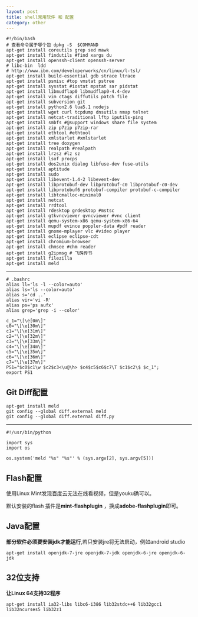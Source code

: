 ```yaml
---
layout: post
title: shell常用软件 和 配置
category: other
---
```

	
	#!/bin/bash
	# 查看命令属于哪个包 dpkg -S  $COMMAND
	apt-get install coreutils grep sed mawk
	apt-get install findutils #find xargs du
	apt-get install openssh-client openssh-server
	# libc-bin  ldd
	# http://www.ibm.com/developerworks/cn/linux/l-tsl/
	apt-get install build-essential gdb strace ltrace 
	apt-get install psmisc #top vmstat pstree
	apt-get install sysstat #iostat mpstat sar pidstat
	apt-get install libmudflap0 libmudflap0-4.4-dev
	apt-get install vim ctags diffutils patch file
	apt-get install subversion git
	apt-get install python2.6 lua5.1 nodejs
	apt-get install wget curl tcpdump dnsutils nmap telnet
	apt-get install netcat-traditional lftp iputils-ping
	apt-get install smbfs #@support windows share file system
	apt-get install zip p7zip p7zip-rar
	apt-get install ethtool #ethtool
	apt-get install xmlstarlet #xmlstarlet
	apt-get install tree doxygen
	apt-get install realpath #realpath
	apt-get install lrzsz #lz sz
	apt-get install lsof procps
	apt-get install dos2unix dialog libfuse-dev fuse-utils
	apt-get install aptitude
	apt-get install sudo
	apt-get install libevent-1.4-2 libevent-dev
	apt-get install libprotobuf-dev libprotobuf-c0 libprotobuf-c0-dev 
	apt-get install libprotobuf6 protobuf-compiler protobuf-c-compiler
	apt-get install libtcmalloc-minimal0
	apt-get install netcat
	apt-get install rrdtool
	apt-get install rdesktop grdesktop #mstsc
	apt-get install gtkvncviewer gvncviewer #vnc client
	apt-get install qemu-system-x86 qemu-system-x86-64
	apt-get install mupdf evince poppler-data #pdf reader
	apt-get install gnome-mplayer vlc #video player
	apt-get install eclipse eclipse-cdt
	apt-get install chromium-browser
	apt-get install chmsee #chm reader
	apt-get install g2ipmsg # 飞鸽传书
	apt-get install filezilla
	apt-get install meld
	
---
	
	# .bashrc
	alias ll='ls -l --color=auto'
	alias ls='ls --color=auto'
	alias s='cd ..'
	alias vir='vi -R'
	alias ps='ps aufx'
	alias grep='grep -i --color'

	c_1="\[\e[0m\]"
	c0="\[\e[30m\]"
	c1="\[\e[31m\]"
	c2="\[\e[32m\]"
	c3="\[\e[33m\]"
	c4="\[\e[34m\]"
	c5="\[\e[35m\]"
	c6="\[\e[36m\]"
	c7="\[\e[37m\]"
	PS1="$c0$c1\w $c2$c3<\u@\h> $c4$c5$c6$c7\T $c1$c2\$ $c_1";
	export PS1

## Git Diff配置

	apt-get install meld
	git config --global diff.external meld
	git config --global diff.external diff.py

---

	#!/usr/bin/python

	import sys
	import os

	os.system('meld "%s" "%s"' % (sys.argv[2], sys.argv[5]))

## Flash配置

使用Linux Mint发现百度云无法在线看视频，但是youku确可以。

默认安装的flash 插件是**mint-flashplugin** ，换成**adobe-flashplugin**即可。


## Java配置

**部分软件必须要安装jdk才能运行**,若只安装jre将无法启动，例如android studio

	apt-get install openjdk-7-jre openjdk-7-jdk openjdk-6-jre openjdk-6-jdk

## 32位支持

**让Linux 64支持32程序**

	apt-get install ia32-libs libc6-i386 lib32stdc++6 lib32gcc1 lib32ncurses5 lib32z1

